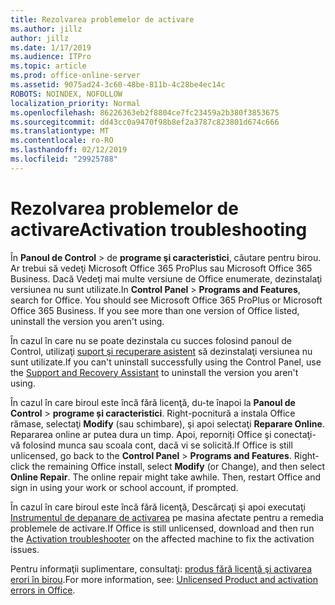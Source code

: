 ```yaml
---
title: Rezolvarea problemelor de activare
ms.author: jillz
author: jillz
ms.date: 1/17/2019
ms.audience: ITPro
ms.topic: article
ms.prod: office-online-server
ms.assetid: 9075ad24-3c60-48be-811b-4c28be4ec14c
ROBOTS: NOINDEX, NOFOLLOW
localization_priority: Normal
ms.openlocfilehash: 86226363eb2f8804ce7fc23459a2b380f3853675
ms.sourcegitcommit: dd43cc0a9470f98b8ef2a3787c823801d674c666
ms.translationtype: MT
ms.contentlocale: ro-RO
ms.lasthandoff: 02/12/2019
ms.locfileid: "29925788"
---
```

# <a name="activation-troubleshooting"></a><span data-ttu-id="34797-102">Rezolvarea problemelor de activare</span><span class="sxs-lookup"><span data-stu-id="34797-102">Activation troubleshooting</span></span>

<span data-ttu-id="34797-p101">În **Panoul de Control** \> de **programe şi caracteristici**, căutare pentru birou. Ar trebui să vedeţi Microsoft Office 365 ProPlus sau Microsoft Office 365 Business. Dacă Vedeţi mai multe versiune de Office enumerate, dezinstalaţi versiunea nu sunt utilizate.</span><span class="sxs-lookup"><span data-stu-id="34797-p101">In **Control Panel** \> **Programs and Features**, search for Office. You should see Microsoft Office 365 ProPlus or Microsoft Office 365 Business. If you see more than one version of Office listed, uninstall the version you aren't using.</span></span> 
  
<span data-ttu-id="34797-106">În cazul în care nu se poate dezinstala cu succes folosind panoul de Control, utilizaţi [suport şi recuperare asistent](https://aka.ms/SARA-OfficeUninstall-Alchemy) să dezinstalaţi versiunea nu sunt utilizate.</span><span class="sxs-lookup"><span data-stu-id="34797-106">If you can't uninstall successfully using the Control Panel, use the [Support and Recovery Assistant](https://aka.ms/SARA-OfficeUninstall-Alchemy) to uninstall the version you aren't using.</span></span> 
  
<span data-ttu-id="34797-p102">În cazul în care biroul este încă fără licenţă, du-te înapoi la **Panoul de Control** \> **programe și caracteristici**. Right-pocnitură a instala Office rămase, selectaţi **Modify** (sau schimbare), şi apoi selectaţi **Reparare Online**. Repararea online ar putea dura un timp. Apoi, reporniți Office şi conectaţi-vă folosind munca sau scoala cont, dacă vi se solicită.</span><span class="sxs-lookup"><span data-stu-id="34797-p102">If Office is still unlicensed, go back to the **Control Panel** \> **Programs and Features**. Right-click the remaining Office install, select **Modify** (or Change), and then select **Online Repair**. The online repair might take awhile. Then, restart Office and sign in using your work or school account, if prompted.</span></span>
  
<span data-ttu-id="34797-111">În cazul în care biroul este încă fără licenţă, Descărcaţi şi apoi executaţi [Instrumentul de depanare de activarea](https://aka.ms/SARA-OfficeActivation-Alchemy) pe masina afectate pentru a remedia problemele de activare.</span><span class="sxs-lookup"><span data-stu-id="34797-111">If Office is still unlicensed, download and then run the [Activation troubleshooter](https://aka.ms/SARA-OfficeActivation-Alchemy) on the affected machine to fix the activation issues.</span></span> 
  
<span data-ttu-id="34797-112">Pentru informaţii suplimentare, consultaţi: [produs fără licenţă şi activarea erori în birou](https://support.office.com/article/0d23d3c0-c19c-4b2f-9845-5344fedc4380).</span><span class="sxs-lookup"><span data-stu-id="34797-112">For more information, see: [Unlicensed Product and activation errors in Office](https://support.office.com/article/0d23d3c0-c19c-4b2f-9845-5344fedc4380).</span></span>
